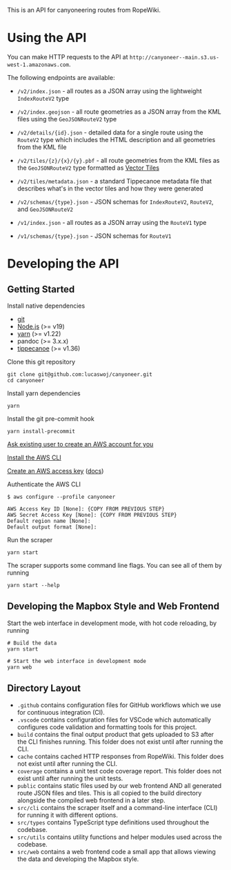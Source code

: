 This is an API for canyoneering routes from RopeWiki.

# Using the API

You can make HTTP requests to the API at `http://canyoneer--main.s3.us-west-1.amazonaws.com`.

The following endpoints are available:

- `/v2/index.json` - all routes as a JSON array using the lightweight `IndexRouteV2` type
- `/v2/index.geojson` - all route geometries as a JSON array from the KML files using the `GeoJSONRouteV2` type
- `/v2/details/{id}.json` - detailed data for a single route using the `RouteV2` type which includes the HTML description and all geometries from the KML file
- `/v2/tiles/{z}/{x}/{y}.pbf` - all route geometries from the KML files as the `GeoJSONRouteV2` type formatted as [Vector Tiles](https://github.com/mapbox/vector-tile-spec/)
- `/v2/tiles/metadata.json` - a standard Tippecanoe metadata file that describes what's in the vector tiles and how they were generated
- `/v2/schemas/{type}.json` - JSON schemas for `IndexRouteV2`, `RouteV2`, and `GeoJSONRouteV2`

- `/v1/index.json` - all routes as a JSON array using the `RouteV1` type
- `/v1/schemas/{type}.json` - JSON schemas for `RouteV1`

# Developing the API

## Getting Started

Install native dependencies

- [git](https://git-scm.com)
- [Node.js](https://nodejs.org/en) (>= v19)
- [yarn](https://yarnpkg.com/) (>= v1.22)
- pandoc (>= 3.x.x)
- [tippecanoe](https://github.com/mapbox/tippecanoe) (>= v1.36)

Clone this git repository

```
git clone git@github.com:lucaswoj/canyoneer.git
cd canyoneer
```

Install yarn dependencies

```
yarn
```

Install the git pre-commit hook

```
yarn install-precommit
```

[Ask existing user to create an AWS account for you](https://us-east-1.console.aws.amazon.com/singlesignon/home?region=us-east-1&userCreationOrigin=IAM#!/instances/72232ee7076fe391/users)

[Install the AWS CLI](https://docs.aws.amazon.com/cli/latest/userguide/getting-started-install.html)

[Create an AWS access key](https://us-east-1.console.aws.amazon.com/iam/home#/security_credentials) ([docs](https://docs.aws.amazon.com/IAM/latest/UserGuide/id_credentials_access-keys.html#Using_CreateAccessKey))

Authenticate the AWS CLI

```
$ aws configure --profile canyoneer

AWS Access Key ID [None]: {COPY FROM PREVIOUS STEP}
AWS Secret Access Key [None]: {COPY FROM PREVIOUS STEP}
Default region name [None]:
Default output format [None]:
```

Run the scraper

```
yarn start
```

The scraper supports some command line flags. You can see all of them by running

```
yarn start --help
```

## Developing the Mapbox Style and Web Frontend

Start the web interface in development mode, with hot code reloading, by running

```
# Build the data
yarn start

# Start the web interface in development mode
yarn web
```

## Directory Layout

- `.github` contains configuration files for GitHub workflows which we use for continuous integration (CI).
- `.vscode` contains configuration files for VSCode which automatically configures code validation and formatting tools for this project.
- `build` contains the final output product that gets uploaded to S3 after the CLI finishes running. This folder does not exist until after running the CLI.
- `cache` contains cached HTTP responses from RopeWiki. This folder does not exist until after running the CLI.
- `coverage` contains a unit test code coverage report. This folder does not exist until after running the unit tests.
- `public` contains static files used by our web frontend AND all generated route JSON files and tiles. This is all copied to the build directory alongside the compiled web frontend in a later step.
- `src/cli` contains the scraper itself and a command-line interface (CLI) for running it with different options.
- `src/types` contains TypeScript type definitions used throughout the codebase.
- `src/utils` contains utility functions and helper modules used across the codebase.
- `src/web` contains a web frontend code a small app that allows viewing the data and developing the Mapbox style.
